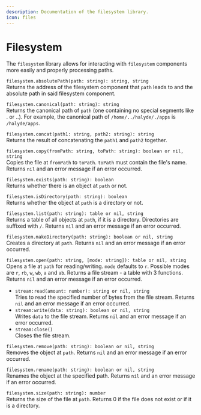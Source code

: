 ```yaml
---
description: Documentation of the filesystem library.
icon: files
---
```


# Filesystem

The `filesystem` library allows for interacting with `filesystem` components more easily and properly processing paths.

`filesystem.absolutePath(path: string): string, string`\
Returns the address of the filesystem component that `path` leads to and the absolute path in said filesystem component.

`filesystem.canonical(path: string): string`\
Returns the canonical path of `path` (one containing no special segments like . or ..). For example, the canonical path of `/home/../halyde/./apps` is `/halyde/apps`.

`filesystem.concat(path1: string, path2: string): string`\
Returns the result of concatenating the `path1` and `path2` together.

`filesystem.copy(fromPath: string, toPath: string): boolean or nil, string`\
Copies the file at `fromPath` to `toPath`. `toPath` must contain the file's name. Returns `nil` and an error message if an error occurred.

`filesystem.exists(path: string): boolean`\
Returns whether there is an object at `path` or not.

`filesystem.isDirectory(path: string): boolean`\
Returns whether the object at `path` is a directory or not.

`filesystem.list(path: string): table or nil, string`\
Returns a table of all objects at `path`, if it is a directory. Directories are suffixed with `/`. Returns `nil` and an error message if an error occurred.

`filesystem.makeDirectory(path: string): boolean or nil, string`\
Creates a directory at `path`. Returns `nil` and an error message if an error occurred.

`filesystem.open(path: string, [mode: string]): table or nil, string`\
Opens a file at `path` for reading/writing. `mode` defaults to `r`. Possible modes are `r`, `rb`, `w`, `wb`, `a` and `ab`. Returns a file stream - a table with 3 functions. Returns `nil` and an error message if an error occurred.

* `stream:read(amount: number): string or nil, string`\
  Tries to read the specified number of bytes from the file stream. Returns `nil` and an error message if an error occurred.
* `stream:write(data: string): boolean or nil, string`\
  Writes `data` to the file stream. Returns `nil` and an error message if an error occurred.
* `stream:close()`\
  Closes the file stream.

`filesystem.remove(path: string): boolean or nil, string`\
Removes the object at `path`. Returns `nil` and an error message if an error occurred.

`filesystem.rename(path: string): boolean or nil, string`\
Renames the object at the specified path. Returns `nil` and an error message if an error occurred.

`filesystem.size(path: string): number`\
Returns the size of the file at `path`. Returns 0 if the file does not exist or if it is a directory.
